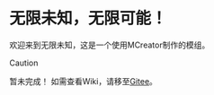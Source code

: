 # 无限未知，无限可能！
 欢迎来到无限未知，这是一个使用MCreator制作的模组。

>[!caution]
> 暂未完成！
> 如需查看Wiki，请移至[Gitee](https://gitee.com/axio-x10/infinite-unkonwns-new)。
